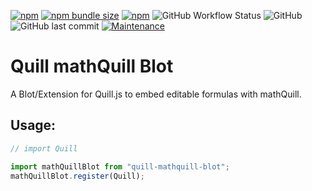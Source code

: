 [![npm](https://img.shields.io/npm/v/quill-mathquill-blot?style=flat-square)](https://www.npmjs.com/package/quill-mathquill-blot)
[![npm bundle size](https://img.shields.io/bundlephobia/min/quill-mathquill-blot?style=flat-square)](https://www.npmjs.com/package/quill-mathquill-blot)
[![npm](https://img.shields.io/npm/dt/quill-mathquill-blot?style=flat-square)](https://www.npmjs.com/package/quill-mathquill-blot)
![GitHub Workflow Status](https://img.shields.io/github/workflow/status/TessyPowder/Quill-mathQuill-blot/Lint?label=Lint&style=flat-square)
![GitHub](https://img.shields.io/github/license/TessyPowder/Quill-mathQuill-blot?style=flat-square)
![GitHub last commit](https://img.shields.io/github/last-commit/TessyPowder/Quill-mathQuill-blot?style=flat-square)
[![Maintenance](https://img.shields.io/maintenance/yes/2020?style=flat-square)](https://github.com/TessyPowder/Quill-mathQuill-blot/commits/)
# Quill mathQuill Blot

A Blot/Extension for Quill.js to embed editable formulas with mathQuill.

## Usage:
```js
// import Quill

import mathQuillBlot from "quill-mathquill-blot";
mathQuillBlot.register(Quill);
```


